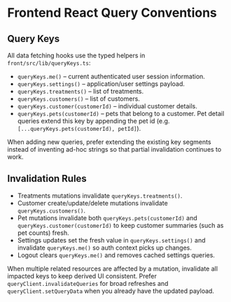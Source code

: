 # Frontend React Query Conventions

## Query Keys

All data fetching hooks use the typed helpers in `front/src/lib/queryKeys.ts`:

- `queryKeys.me()` – current authenticated user session information.
- `queryKeys.settings()` – application/user settings payload.
- `queryKeys.treatments()` – list of treatments.
- `queryKeys.customers()` – list of customers.
- `queryKeys.customer(customerId)` – individual customer details.
- `queryKeys.pets(customerId)` – pets that belong to a customer. Pet detail queries extend this key by appending the pet id (e.g. `[...queryKeys.pets(customerId), petId]`).

When adding new queries, prefer extending the existing key segments instead of inventing ad-hoc strings so that partial invalidation continues to work.

## Invalidation Rules

- Treatments mutations invalidate `queryKeys.treatments()`.
- Customer create/update/delete mutations invalidate `queryKeys.customers()`.
- Pet mutations invalidate both `queryKeys.pets(customerId)` and `queryKeys.customer(customerId)` to keep customer summaries (such as pet counts) fresh.
- Settings updates set the fresh value in `queryKeys.settings()` and invalidate `queryKeys.me()` so auth context picks up changes.
- Logout clears `queryKeys.me()` and removes cached settings queries.

When multiple related resources are affected by a mutation, invalidate all impacted keys to keep derived UI consistent. Prefer `queryClient.invalidateQueries` for broad refreshes and `queryClient.setQueryData` when you already have the updated payload.
